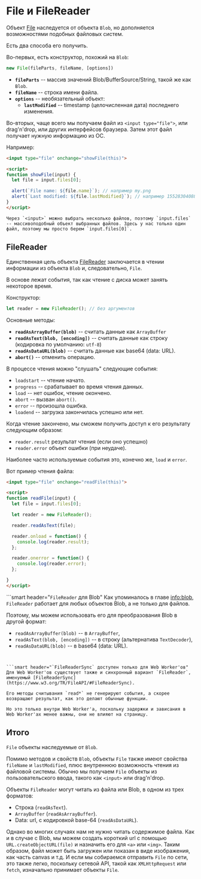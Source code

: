 # File и FileReader

Объект [File](https://www.w3.org/TR/FileAPI/#dfn-file) наследуется от объекта `Blob`, но дополняется возможностями подобных файловых систем.

Есть два способа его получить.

Во-первых, есть конструктор, похожий на `Blob`:

```js
new File(fileParts, fileName, [options])
```

- **`fileParts`** -- массив значений Blob/BufferSource/String, такой же как `Blob`.
- **`fileName`** -- строка имени файла.
- **`options`** -- необязательный объект:
    - **`lastModified`** -- timestamp (целочисленная дата) последнего изменения.

Во-вторых, чаще всего мы получаем файл из `<input type="file">`, или drag'n'drop, или других интерфейсов браузера. Затем этот файл получает нужную информацию из ОС.

Например:

```html run
<input type="file" onchange="showFile(this)">

<script>
function showFile(input) {
  let file = input.files[0];

  alert(`File name: ${file.name}`); // например my.png
  alert(`Last modified: ${file.lastModified}`); // например 1552830408824
}
</script>
```

```smart
Через `<input>` можно выбрать несколько файлов, поэтому `input.files` -- массивоподобный объект выбранных файлов. Здесь у нас только один файл, поэтому мы просто берем `input.files[0]`.
```

## FileReader

Единственная цель объекта [FileReader](https://www.w3.org/TR/FileAPI/#dfn-filereader) заключается в чтении информации из объекта `Blob` и, следовательно, `File`.

В основе лежат события, так как чтение с диска может занять некоторое время.

Конструктор:

```js
let reader = new FileReader(); // без аргументов
```
    
Основные методы:

- **`readAsArrayBuffer(blob)`** -- считать данные как `ArrayBuffer`
- **`readAsText(blob, [encoding])`** -- считать данные как строку (кодировка по умолчанию: `utf-8`)
- **`readAsDataURL(blob)`** -- считать данные как base64 (data: URL).
- **`abort()`** -- отменить операцию.

В процессе чтения можно "слушать" следующие события:
- `loadstart` -- чтение начато.
- `progress` -- срабатывает во время чтения данных.
- `load` -- нет ошибок, чтение окончено.
- `abort` -- вызван `abort()`.
- `error` -- произошла ошибка.
- `loadend` -- загрузка закончилась успешно или нет.

Когда чтение закончено, мы сможем получить доступ к его результату следующим образом:
- `reader.result` результат чтения (если оно успешно)
- `reader.error` объект ошибки (при неудаче).

Наиболее часто используемые события это, конечно же, `load` и `error`.

Вот пример чтения файла:

```html run
<input type="file" onchange="readFile(this)">

<script>
function readFile(input) {
  let file = input.files[0];

  let reader = new FileReader();

  reader.readAsText(file);

  reader.onload = function() {
    console.log(reader.result);
  };

  reader.onerror = function() {
    console.log(reader.error);
  };

}
</script>
```

```smart header="`FileReader` для Blob"
Как упоминалось в главе <info:blob>, `FileReader` работает для любых объектов Blob, а не только для файлов.

Поэтому, мы можем использовать его для преобразования Blob в другой формат:
- `readAsArrayBuffer(blob)` -- в `ArrayBuffer`,
- `readAsText(blob, [encoding])` -- в строку (альтернатива `TextDecoder`),
- `readAsDataURL(blob)` -- в base64 (data: URL).
```


```smart header="`FileReaderSync` доступен только для Web Worker'ов"
Для Web Worker'ов существует также и синхронный вариант `FileReader`, именуемый [FileReaderSync](https://www.w3.org/TR/FileAPI/#FileReaderSync).

Его методы считывания `read*` не генерируют события, а скорее возвращают результат, как это делают обычные функции.

Но это только внутри Web Worker'а, поскольку задержки и зависания в Web Worker'ах менее важны, они не влияют на страницу.
```

## Итого

`File` объекты наследуемые от `Blob`.

Помимо методов и свойств `Blob`, объекты `File` также имеют свойства `fileName` и `lastModified`, плюс внутреннюю возможность чтения из файловой системы. Обычно мы получаем `File` объекты из пользовательского ввода, такого как `<input>` или drag'n'drop.

Объекты `FileReader` могут читать из файла или Blob, в одном из трех форматов:
- Строка (`readAsText`).
- `ArrayBuffer` (`readAsArrayBuffer`).
- Data: url, c кодировкой base-64 (`readAsDataURL`).

Однако во многих случаях нам не нужно читать содержимое файла. Как и в случае с Blob, мы можем создать короткий url с помощью `URL.createObjectURL(file)` и назначить его для `<a>` или `<img>`. Таким образом, файл может быть загружен или показан в виде изображения, как часть canvas и т.д.
И если мы собираемся отправить `File` по сети, это также легко, поскольку сетевой API, такой как `XMLHttpRequest` или `fetch`, изначально принимает объекты `File`.